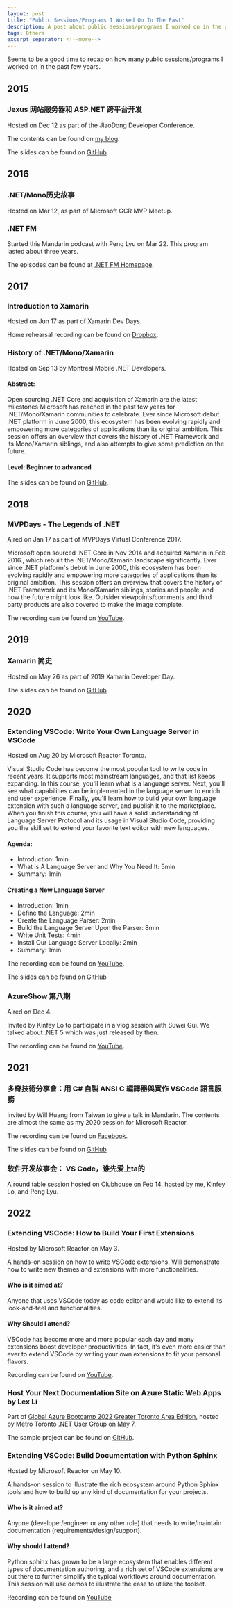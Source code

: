 ```yaml
---
layout: post
title: "Public Sessions/Programs I Worked On In The Past"
description: A post about public sessions/programs I worked on in the past few years.
tags: Others
excerpt_separator: <!--more-->
---
```

Seems to be a good time to recap on how many public sessions/programs I worked on in the past few years.
<!--more-->

## 2015

### Jexus 网站服务器和 ASP.NET 跨平台开发

Hosted on Dec 12 as part of the JiaoDong Developer Conference.

The contents can be found on [my blog](https://docs.lextudio.com/blog/jexus-%E7%BD%91%E7%AB%99%E6%9C%8D%E5%8A%A1%E5%99%A8%E5%92%8C-asp-net-%E8%B7%A8%E5%B9%B3%E5%8F%B0%E5%BC%80%E5%8F%91-e4cac4316352).

The slides can be found on [GitHub](https://github.com/lextm/slides/raw/master/JexusManager%20cn.pptx).

## 2016

### .NET/Mono历史故事

Hosted on Mar 12, as part of Microsoft GCR MVP Meetup.

### .NET FM
Started this Mandarin podcast with Peng Lyu on Mar 22. This program lasted about three years.

The episodes can be found at [.NET FM Homepage](https://podcast.dotnet.fm).

## 2017

### Introduction to Xamarin

Hosted on Jun 17 as part of Xamarin Dev Days.

Home rehearsal recording can be found on [Dropbox](https://www.dropbox.com/s/ollduu14h6cotpt/Introduction.m4a?dl=0).

### History of .NET/Mono/Xamarin

Hosted on Sep 13 by Montreal Mobile .NET Developers.

#### Abstract:

Open sourcing .NET Core and acquisition of Xamarin are the latest milestones Microsoft has reached in the past few years for .NET/Mono/Xamarin communities to celebrate. Ever since Microsoft debut .NET platform in June 2000, this ecosystem has been evolving rapidly and empowering more categories of applications than its original ambition. This session offers an overview that covers the history of .NET Framework and its Mono/Xamarin siblings, and also attempts to give some prediction on the future.

#### Level: Beginner to advanced

The slides can be found on [GitHub](https://github.com/lextm/booksamples/blob/master/History_DotNet_Mono_en.pptx).

## 2018

### MVPDays - The Legends of .NET

Aired on Jan 17 as part of MVPDays Virtual Conference 2017.

Microsoft open sourced .NET Core in Nov 2014 and acquired Xamarin in Feb 2016., which rebuilt the .NET/Mono/Xamarin landscape significantly. Ever since .NET platform's debut in June 2000, this ecosystem has been evolving rapidly and empowering more categories of applications than its original ambition. This session offers an overview that covers the history of .NET Framework and its Mono/Xamarin siblings, stories and people, and how the future might look like. Outsider viewpoints/comments and third party products are also covered to make the image complete.

The recording can be found on [YouTube](https://www.youtube.com/watch?v=UtJ4N_SraCQ&t=1s).

## 2019

### Xamarin 简史

Hosted on May 26 as part of 2019 Xamarin Developer Day.

The slides can be found on [GitHub](https://github.com/lextm/slides/raw/master/xamarin-history.pptx).

## 2020

### Extending VSCode: Write Your Own Language Server in VSCode

Hosted on Aug 20 by Microsoft Reactor Toronto.

Visual Studio Code has become the most popular tool to write code in recent years. It supports most mainstream languages, and that list keeps expanding. In this course, you'll learn what is a language server. Next, you'll see what capabilities can be implemented in the language server to enrich end user experience. Finally, you'll learn how to build your own language extension with such a language server, and publish it to the marketplace. When you finish this course, you will have a solid understanding of Language Server Protocol and its usage in Visual Studio Code, providing you the skill set to extend your favorite text editor with new languages.

#### Agenda:

* Introduction: 1min
* What is A Language Server and Why You Need It: 5min
* Summary: 1min

#### Creating a New Language Server

* Introduction: 1min
* Define the Language: 2min
* Create the Language Parser: 2min
* Build the Language Server Upon the Parser: 8min
* Write Unit Tests: 4min
* Install Our Language Server Locally: 2min
* Summary: 1min

The recording can be found on [YouTube](https://www.youtube.com/watch?v=H0p7tcUuJm0&t=1s).

The slides can be found on [GitHub](https://github.com/lextm/slides/blob/master/write-your-own-language-server.pdf)

### AzureShow 第八期
Aired on Dec 4.

Invited by Kinfey Lo to participate in a vlog session with Suwei Gui. We talked about .NET 5 which was just released by then.

The recording can be found on [YouTube](https://www.youtube.com/watch?v=cLxBHno83Zk).

## 2021

### 多奇技術分享會：用 C# 自製 ANSI C 編譯器與實作 VSCode 語言服務

Invited by Will Huang from Taiwan to give a talk in Mandarin. The contents are almost the same as my 2020 session for Microsoft Reactor.

The recording can be found on [Facebook](https://fb.watch/i35Ol1F5gx/).

The slides can be found on [GitHub](https://github.com/lextm/slides/raw/master/write-your-own-language-server-tw.pptx)

### 软件开发故事会： VS Code，谁先爱上ta的

A round table session hosted on Clubhouse on Feb 14, hosted by me, Kinfey Lo, and Peng Lyu.

## 2022

### Extending VSCode: How to Build Your First Extensions
Hosted by Microsoft Reactor on May 3.

A hands-on session on how to write VSCode extensions. Will demonstrate how to write new themes and extensions with more functionalities.

#### Who is it aimed at? 
Anyone that uses VSCode today as code editor and would like to extend its look-and-feel and functionalities.

#### Why Should I attend? 
VSCode has become more and more popular each day and many extensions boost developer productivities. In fact, it's even more easier than ever to extend VSCode by writing your own extensions to fit your personal flavors.

Recording can be found on [YouTube](https://www.youtube.com/watch?v=hE4F3LNxu4o&t=1s).

### Host Your Next Documentation Site on Azure Static Web Apps by Lex Li

Part of [Global Azure Bootcamp 2022 Greater Toronto Area Edition](https://www.meetup.com/metrotorontoug/events/283781596/), hosted by Metro Toronto .NET User Group on May 7.

The sample project can be found on [GitHub](https://github.com/lextm/azurebootcamp).

### Extending VSCode: Build Documentation with Python Sphinx
Hosted by Microsoft Reactor on May 10.

A hands-on session to illustrate the rich ecosystem around Python Sphinx tools and how to build up any kind of documentation for your projects. 

#### Who is it aimed at? 
Anyone (developer/engineer or any other role) that needs to write/maintain documentation (requirements/design/support). 

#### Why should I attend? 
Python sphinx has grown to be a large ecosystem that enables different types of documentation authoring, and a rich set of VSCode extensions are out there to further simplify the typical workflows around documentation. This session will use demos to illustrate the ease to utilize the toolset.

Recording can be found on [YouTube](https://www.youtube.com/watch?v=v2nLuDpigDA)
